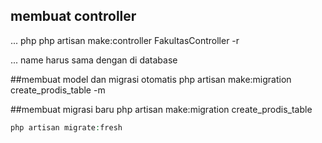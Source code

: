 ## membuat controller

... php
php artisan make:controller FakultasController -r

...
name harus sama dengan di database

##membuat model dan migrasi otomatis
php artisan make:migration create_prodis_table -m

##membuat migrasi baru
php artisan make:migration create_prodis_table

```php
php artisan migrate:fresh
```
